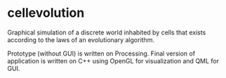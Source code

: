 # cellevolution
Graphical simulation of a discrete world inhabited by cells that exists according to the laws of an evolutionary algorithm.

Prototype (without GUI) is written on Processing.
Final version of application is written on C++ using OpenGL for visualization and QML for GUI.
